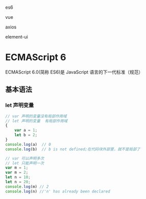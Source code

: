 es6

vue

axios

element-ui

# ECMAScript 6

ECMAScript 6.0(简称 ES6)是 JavaScript 语言的下一代标准（规范）

## 基本语法

### let 声明变量

```javascript
// var 声明的变量没有局部作用域
// let 声明的变量  有局部作用域
{
    var a = 1;
    let b = 2;
}
console.log(a)	// 0
console.log(b)  // b is not defined;在代码块外部里，就不是局部了
```

```javascript
// var 可以声明多次
// let 只能声明一次
var m = 1;
var m = 2;
let n = 10;
let n = 20;  
console.log(m) // 2
console.log(n) //'n' has already been declared
```

